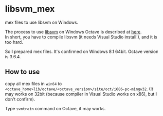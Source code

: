 libsvm_mex
==========

mex files to use libsvm on Windows.

The process to use [libsvm](http://www.csie.ntu.edu.tw/~cjlin/libsvm/) on Windows Octave is described at  [here](http://flyingpies.wordpress.com/2012/11/20/getting-libsvm-to-work-with-octave-on-windows/).  
In short, you have to compile libsvm (it needs Visual Studio install!), and it is too hard.  

So I prepared mex files. It's confirmed on Windows 8.1 64bit. Octave version is 3.6.4.


## How to use
copy all mex files in `win64` to `<octave_home>lib/octave/<octave_version>/site/oct/i686-pc-mingw32`.
(It may works on 32bit (because compiler in Visual Studio works on x86), but I don't confirm).

Type `svmtrain` command on Octave, it may works.

